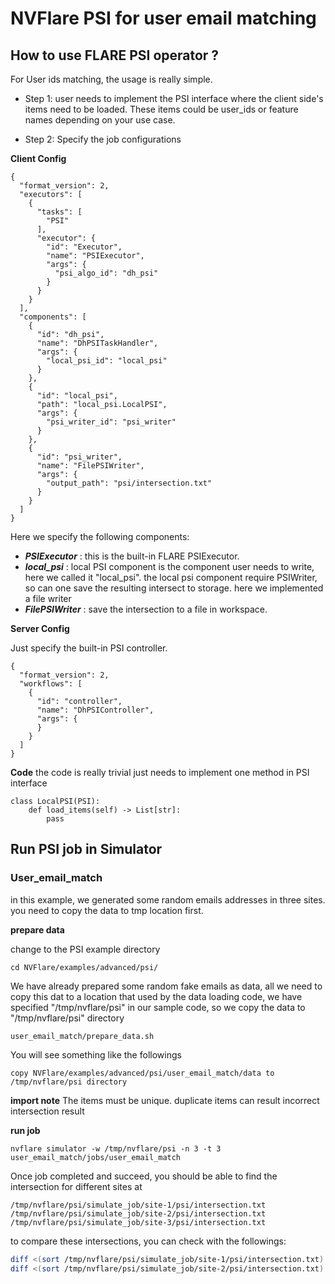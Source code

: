 # NVFlare PSI for user email matching

## How to use FLARE PSI operator ?

For User ids matching, the usage is really simple. 

* Step 1: user needs to implement the PSI interface where the client side's items need to be loaded.
These items could be user_ids or feature names depending on your use case.

* Step 2: Specify the job configurations

**Client Config**

```
{
  "format_version": 2,
  "executors": [
    {
      "tasks": [
        "PSI"
      ],
      "executor": {
        "id": "Executor",
        "name": "PSIExecutor",
        "args": {
          "psi_algo_id": "dh_psi"
        }
      }
    }
  ],
  "components": [
    {
      "id": "dh_psi",
      "name": "DhPSITaskHandler",
      "args": {
        "local_psi_id": "local_psi"
      }
    },
    {
      "id": "local_psi",
      "path": "local_psi.LocalPSI",
      "args": {
        "psi_writer_id": "psi_writer"
      }
    },
    {
      "id": "psi_writer",
      "name": "FilePSIWriter",
      "args": {
        "output_path": "psi/intersection.txt"
      }
    }
  ]
}
```

Here we specify the following components:

* **_PSIExecutor_** : this is the built-in FLARE PSIExecutor. 
* **_local_psi_** : local PSI component is the component user needs to write, here we called it "local_psi". 
the local psi component require PSIWriter, so can one save the resulting intersect to storage. here we implemented
a file writer
* **_FilePSIWriter_** : save the intersection to a file in workspace.  

**Server Config**

Just specify the built-in PSI controller. 
```
{
  "format_version": 2,
  "workflows": [
    {
      "id": "controller",
      "name": "DhPSIController",
      "args": {
      }
    }
  ]
}

```
**Code**
 the code is really trivial just needs to implement one method in PSI interface

```
class LocalPSI(PSI):
    def load_items(self) -> List[str]:
        pass

```

## Run PSI job in Simulator

### User_email_match 
   in this example, we generated some random emails addresses in three sites. 
   you need to copy the data to tmp location first. 

**prepare data**

change to the PSI example directory
```
cd NVFlare/examples/advanced/psi/
```
We have already prepared some random fake emails as data, all we need to copy this dat to a location 
that used by the data loading code, we have specified "/tmp/nvflare/psi" in our sample code, so we copy the data to
"/tmp/nvflare/psi" directory

```
user_email_match/prepare_data.sh
```   
You will see something like the followings

```
copy NVFlare/examples/advanced/psi/user_email_match/data to /tmp/nvflare/psi directory

```

**import note**
   The items must be unique. duplicate items can result incorrect intersection result

**run job** 
```
nvflare simulator -w /tmp/nvflare/psi -n 3 -t 3 user_email_match/jobs/user_email_match
```
Once job completed and succeed, you should be able to find the intersection for different sites at

```
/tmp/nvflare/psi/simulate_job/site-1/psi/intersection.txt 
/tmp/nvflare/psi/simulate_job/site-2/psi/intersection.txt 
/tmp/nvflare/psi/simulate_job/site-3/psi/intersection.txt  
```
to compare these intersections, you can check with the followings:

```bash
diff <(sort /tmp/nvflare/psi/simulate_job/site-1/psi/intersection.txt) <(sort /tmp/nvflare/psi/simulate_job/site-2/psi/intersection.txt)
diff <(sort /tmp/nvflare/psi/simulate_job/site-2/psi/intersection.txt) <(sort /tmp/nvflare/psi/simulate_job/site-3/psi/intersection.txt)
```
